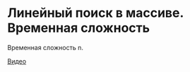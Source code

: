 # Линейный поиск в массиве. Временная сложность

Временная сложность n.

[Видео](https://www.youtube.com/watch?v=7S4XqXpivfY)